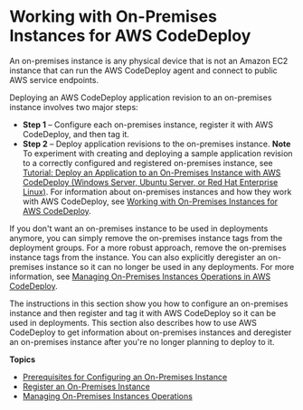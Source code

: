 # Working with On\-Premises Instances for AWS CodeDeploy<a name="instances-on-premises"></a>

An on\-premises instance is any physical device that is not an Amazon EC2 instance that can run the AWS CodeDeploy agent and connect to public AWS service endpoints\. 

Deploying an AWS CodeDeploy application revision to an on\-premises instance involves two major steps:
+ **Step 1** – Configure each on\-premises instance, register it with AWS CodeDeploy, and then tag it\. 
+ **Step 2** – Deploy application revisions to the on\-premises instance\.
**Note**  
To experiment with creating and deploying a sample application revision to a correctly configured and registered on\-premises instance, see [Tutorial: Deploy an Application to an On\-Premises Instance with AWS CodeDeploy \(Windows Server, Ubuntu Server, or Red Hat Enterprise Linux\)](tutorials-on-premises-instance.md)\. For information about on\-premises instances and how they work with AWS CodeDeploy, see [Working with On\-Premises Instances for AWS CodeDeploy](#instances-on-premises)\.

If you don't want an on\-premises instance to be used in deployments anymore, you can simply remove the on\-premises instance tags from the deployment groups\. For a more robust approach, remove the on\-premises instance tags from the instance\. You can also explicitly deregister an on\-premises instance so it can no longer be used in any deployments\. For more information, see [Managing On\-Premises Instances Operations in AWS CodeDeploy](on-premises-instances-operations.md)\.

The instructions in this section show you how to configure an on\-premises instance and then register and tag it with AWS CodeDeploy so it can be used in deployments\. This section also describes how to use AWS CodeDeploy to get information about on\-premises instances and deregister an on\-premises instance after you're no longer planning to deploy to it\.

**Topics**
+ [Prerequisites for Configuring an On\-Premises Instance](instances-on-premises-prerequisites.md)
+ [Register an On\-Premises Instance](on-premises-instances-register.md)
+ [Managing On\-Premises Instances Operations](on-premises-instances-operations.md)